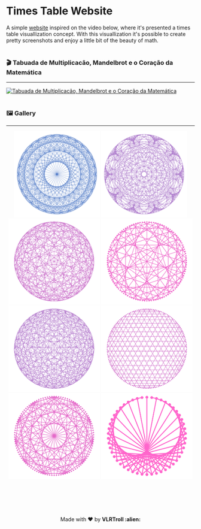 # Times Table Website

A simple [website](https://times-table-vlrtroll.vercel.app/) inspired on the video below, where it's presented a times table visuallization concept. With this visuallization it's possible to create pretty screenshots and enjoy a little bit of the beauty of math.
<br/><br/>

### 🎬 Tabuada de Multiplicacão, Mandelbrot e o Coração da Matemática

---

[![Tabuada de Multiplicacão, Mandelbrot e o Coração da Matemática](https://img.youtube.com/vi/qhbuKbxJsk8/mqdefault.jpg)](https://www.youtube.com/watch?v=qhbuKbxJsk8)
<br/><br/>

### 🖼 Gallery

---

<div align="center">
  <img src="assets/31_times_table_300pts.png" alt="31_times_table_300pts" height="230px"/>
  <img src="assets/11_times_table_250pts.png" alt="11_times_table_250pts" height="230px"/>
  <img src="assets/56_times_table_200pts.png" alt="56_times_table_200pts" height="230px"/>
  <img src="assets/76_times_table_110pts.png" alt="76_times_table_110pts" height="230px"/>
  
  <img src="assets/32_times_table_260pts.png"  alt="32_times_table_260pts"  height="230px"/>
  <img src="assets/49_times_table_150pts.png"  alt="49_times_table_150pts"  height="230px"/>
  <img src="assets/100_times_table_110pts.png" alt="100_times_table_110pts" height="230px"/>
  <img src="assets/2_times_table_50pts.png"    alt="2_times_table_50pts"    height="230px"/>
</div>

<br/><br/>
---

<p align="center">Made with ❤️ by <strong>VLRTroll :alien: </p>
